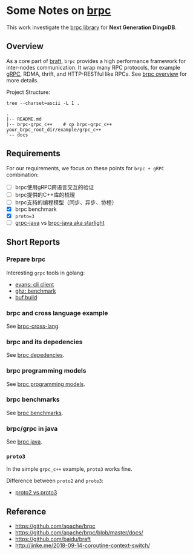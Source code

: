 
Some Notes on [brpc](https://github.com/apache/brpc)
====================================================

This work investigate the [brpc library](https://github.com/apache/brpc) for **Next Generation DingoDB**.

## Overview

As a core part of [braft](https://github.com/baidu/braft), `brpc` provides a high performance framework for inter-nodes communication. It 
wrap many RPC protocols, for example [gRPC](https://github.com/grpc/grpc), RDMA, thrift, and HTTP-RESTful like RPCs. See 
[brpc overview](https://github.com/apache/brpc/blob/master/docs/en/overview.md) for more details.

Project Structure:
```text
tree --charset=ascii -L 1 .

.
|-- README.md
|-- brpc-grpc_c++    # cp brpc-grpc_c++ your_brpc_root_dir/example/grpc_c++
`-- docs
```

## Requirements

For our requirements, we focus on these points for `brpc + gRPC` combination:

- [ ] brpc使用gRPC跨语言交互的验证
- [ ] brpc提供的C++库的梳理
- [ ] brpc支持的编程模型（同步、异步、协程）
- [X] brpc benchmark
- [X] `proto=3`
- [ ] [grpc-java](https://github.com/grpc/grpc-java) vs [brpc-java aka starlight](https://github.com/baidu/starlight)

## Short Reports

### Prepare brpc

Interesting `grpc` tools in golang:
- [evans: cli client](https://github.com/ktr0731/evans)
- [ghz: benchmark](https://github.com/bojand/ghz)
- [buf.build](https://docs.buf.build/introduction)

### brpc and cross language example

See [brpc-cross-lang](./docs/01-cross-lang.md).

### brpc and its depedencies

See [brpc depedencies](./docs/02-depedencies.md).

### brpc programming models

See [brpc programming models](./docs/03-brpc-internals.md).

### brpc benchmarks

See [brpc benchmarks](./docs/04-benchmarks.md).

### brpc/grpc in java

See [brpc java](./docs/05-java.md).

### `proto3`

In the simple `grpc_c++` example, `proto3` works fine.

Difference between `proto2` and `proto3`:

- [proto2 vs proto3](https://www.hackingnote.com/en/versus/proto2-vs-proto3/index.html)

## Reference

- https://github.com/apache/brpc
- https://github.com/apache/brpc/blob/master/docs/
- https://github.com/baidu/braft
- http://jinke.me/2018-09-14-coroutine-context-switch/

